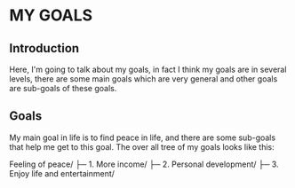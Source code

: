 # MY GOALS

## Introduction
Here, I'm going to talk about my goals, in fact I think my goals are in several levels, there are some main goals which are very general and other goals are sub-goals of these goals.

## Goals
My main goal in life is to find peace in life, and there are some sub-goals that help me get to this goal. The over all tree of my goals looks like this:


Feeling of peace/
├─ 1. More income/
├─ 2. Personal development/
├─ 3. Enjoy life and entertainment/
